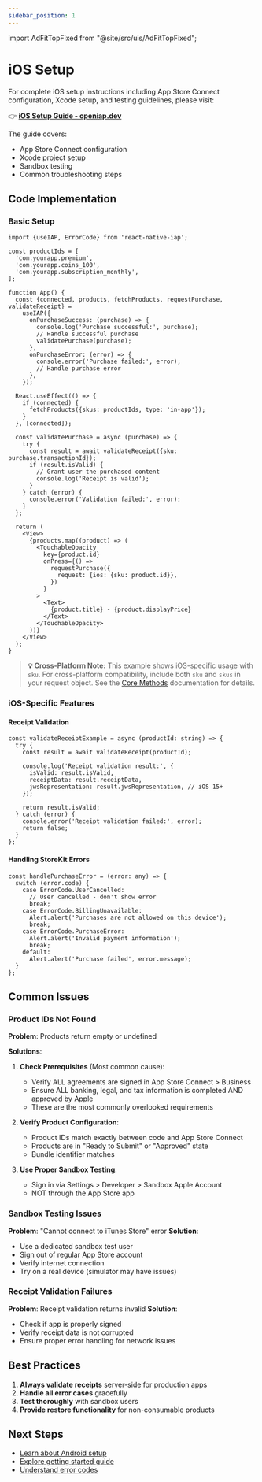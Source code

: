 ```yaml
---
sidebar_position: 1
---
```


import AdFitTopFixed from "@site/src/uis/AdFitTopFixed";

# iOS Setup

<AdFitTopFixed />

For complete iOS setup instructions including App Store Connect configuration, Xcode setup, and testing guidelines, please visit:

👉 **[iOS Setup Guide - openiap.dev](https://openiap.dev/docs/ios-setup)**

The guide covers:

- App Store Connect configuration
- Xcode project setup
- Sandbox testing
- Common troubleshooting steps

## Code Implementation

### Basic Setup

```tsx
import {useIAP, ErrorCode} from 'react-native-iap';

const productIds = [
  'com.yourapp.premium',
  'com.yourapp.coins_100',
  'com.yourapp.subscription_monthly',
];

function App() {
  const {connected, products, fetchProducts, requestPurchase, validateReceipt} =
    useIAP({
      onPurchaseSuccess: (purchase) => {
        console.log('Purchase successful:', purchase);
        // Handle successful purchase
        validatePurchase(purchase);
      },
      onPurchaseError: (error) => {
        console.error('Purchase failed:', error);
        // Handle purchase error
      },
    });

  React.useEffect(() => {
    if (connected) {
      fetchProducts({skus: productIds, type: 'in-app'});
    }
  }, [connected]);

  const validatePurchase = async (purchase) => {
    try {
      const result = await validateReceipt({sku: purchase.transactionId});
      if (result.isValid) {
        // Grant user the purchased content
        console.log('Receipt is valid');
      }
    } catch (error) {
      console.error('Validation failed:', error);
    }
  };

  return (
    <View>
      {products.map((product) => (
        <TouchableOpacity
          key={product.id}
          onPress={() =>
            requestPurchase({
              request: {ios: {sku: product.id}},
            })
          }
        >
          <Text>
            {product.title} - {product.displayPrice}
          </Text>
        </TouchableOpacity>
      ))}
    </View>
  );
}
```

> **💡 Cross-Platform Note:** This example shows iOS-specific usage with `sku`. For cross-platform compatibility, include both `sku` and `skus` in your request object. See the [Core Methods](/docs/api/methods/core-methods#requestpurchase) documentation for details.

### iOS-Specific Features

#### Receipt Validation

```tsx
const validateReceiptExample = async (productId: string) => {
  try {
    const result = await validateReceipt(productId);

    console.log('Receipt validation result:', {
      isValid: result.isValid,
      receiptData: result.receiptData,
      jwsRepresentation: result.jwsRepresentation, // iOS 15+
    });

    return result.isValid;
  } catch (error) {
    console.error('Receipt validation failed:', error);
    return false;
  }
};
```

#### Handling StoreKit Errors

```tsx
const handlePurchaseError = (error: any) => {
  switch (error.code) {
    case ErrorCode.UserCancelled:
      // User cancelled - don't show error
      break;
    case ErrorCode.BillingUnavailable:
      Alert.alert('Purchases are not allowed on this device');
      break;
    case ErrorCode.PurchaseError:
      Alert.alert('Invalid payment information');
      break;
    default:
      Alert.alert('Purchase failed', error.message);
  }
};
```

## Common Issues

### Product IDs Not Found

**Problem**: Products return empty or undefined

**Solutions**:

1. **Check Prerequisites** (Most common cause):
   - Verify ALL agreements are signed in App Store Connect > Business
   - Ensure ALL banking, legal, and tax information is completed AND approved by Apple
   - These are the most commonly overlooked requirements

2. **Verify Product Configuration**:
   - Product IDs match exactly between code and App Store Connect
   - Products are in "Ready to Submit" or "Approved" state
   - Bundle identifier matches

3. **Use Proper Sandbox Testing**:
   - Sign in via Settings > Developer > Sandbox Apple Account
   - NOT through the App Store app

### Sandbox Testing Issues

**Problem**: "Cannot connect to iTunes Store" error **Solution**:

- Use a dedicated sandbox test user
- Sign out of regular App Store account
- Verify internet connection
- Try on a real device (simulator may have issues)

### Receipt Validation Failures

**Problem**: Receipt validation returns invalid **Solution**:

- Check if app is properly signed
- Verify receipt data is not corrupted
- Ensure proper error handling for network issues

## Best Practices

1. **Always validate receipts** server-side for production apps
2. **Handle all error cases** gracefully
3. **Test thoroughly** with sandbox users
4. **Provide restore functionality** for non-consumable products

## Next Steps

- [Learn about Android setup](./setup-android)
- [Explore getting started guide](../guides/getting-started)
- [Understand error codes](../api/error-codes)
